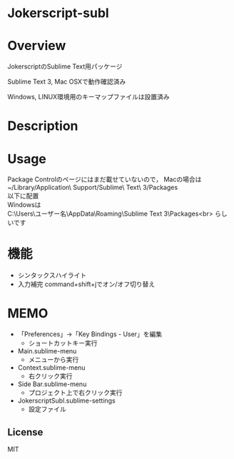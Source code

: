 # Jokerscript-subl

# Overview

JokerscriptのSublime Text用パッケージ

Sublime Text 3, Mac OSXで動作確認済み

Windows, LINUX環境用のキーマップファイルは設置済み

# Description

# Usage

Package Controlのページにはまだ載せていないので，
Macの場合は<br>
~/Library/Application\ Support/Sublime\ Text\ 3/Packages<br>
以下に配置<br>
Windowsは<br>
C:\Users\ユーザー名\AppData\Roaming\Sublime Text 3\Packages\<br>
らしいです<br>

# 機能

- シンタックスハイライト
- 入力補完
	command+shift+jでオン/オフ切り替え

# MEMO
- 「Preferences」→「Key Bindings - User」を編集
	- ショートカットキー実行
- Main.sublime-menu
	- メニューから実行
- Context.sublime-menu
	- 右クリック実行
- Side Bar.sublime-menu
	- プロジェクト上で右クリック実行
- JokerscriptSubl.sublime-settings
	- 設定ファイル

## License

MIT
